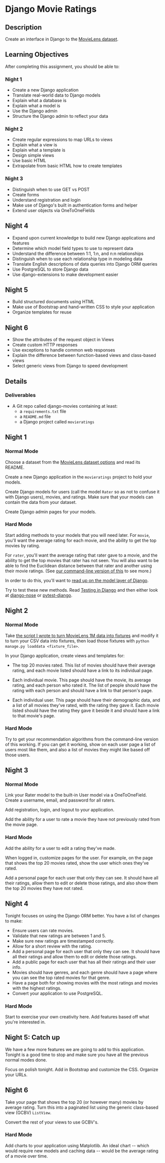 # Django Movie Ratings

## Description

Create an interface in Django to the [MovieLens dataset][movielens].

## Learning Objectives

After completing this assignment, you should be able to:

### Night 1

* Create a new Django application
* Translate real-world data to Django models
* Explain what a database is
* Explain what a model is
* Use the Django admin
* Structure the Django admin to reflect your data

### Night 2

* Create regular expressions to map URLs to views
* Explain what a view is
* Explain what a template is
* Design simple views
* Use basic HTML
* Extrapolate from basic HTML how to create templates

### Night 3

* Distinguish when to use GET vs POST
* Create forms
* Understand registration and login
* Make use of Django's built in authentication forms and helper
* Extend user objects via OneToOneFields

## Night 4

* Expand upon current knowledge to build new Django applications and features
* Determine which model field types to use to represent data
* Understand the difference between 1:1, 1:n, and n:n relationships
* Distinguish when to use each relationship type in modeling data
* Translate English descriptions of data queries into Django ORM queries
* Use PostgreSQL to store Django data
* Use django-extensions to make development easier

## Night 5

* Build structured documents using HTML
* Make use of Bootstrap and hand-written CSS to style your application
* Organize templates for reuse

## Night 6

* Show the attributes of the request object in Views
* Create custom HTTP responses
* Use exceptions to handle common web responses
* Explain the difference between function-based views and class-based views
* Select generic views from Django to speed development

## Details

### Deliverables

* A Git repo called django-movies containing at least:
  * a `requirements.txt` file
  * a `README.md` file
  * a Django project called `movieratings`

## Night 1

### Normal Mode

Choose a dataset from the [MovieLens dataset options][movielens] and read its
README.

Create a new Django application in the `movieratings` project to hold your
models.

Create Django models for users (call the model `Rater` so as not to
confuse it with Django users), movies, and ratings. Make sure that your models
can contain the data from your dataset.

Create Django admin pages for your models.

[movielens]: http://grouplens.org/datasets/movielens/

### Hard Mode

Start adding methods to your models that you will need later. For `movie`,
you'll want the average rating for each movie, and the ability to get the
top movies by rating.

For `rater`, you'll want the average rating that rater gave to a movie, and
the ability to get the top movies that rater has not seen. You will also want
to be able to find the Euclidean distance between that rater and another using
their movie ratings. (See [our command-line version of this](https://github.com/tiy-lv-python-2015-06/movie-recommendations)
to see more.)

In order to do this, you'll want to [read up on the model layer of Django](https://docs.djangoproject.com/en/1.8/#the-model-layer).

Try to test these new methods. Read [Testing in Django](https://docs.djangoproject.com/en/1.8/topics/testing/)
and then either look at [django-nose](https://pypi.python.org/pypi/django-nose) or [pytest-django](https://pytest-django.readthedocs.org/en/latest/).

## Night 2

### Normal Mode

Take [the script I wrote to turn MovieLens 1M data into fixtures](https://github.com/tiy-lv-python-2015-06/django-movies/blob/master/convert_ml_1m_data.py)
and modify it to turn your CSV data into fixtures, then load those fixtures
with `python manage.py loaddata <fixture_file>`.

In your Django application, create views and templates for:

* The top 20 movies rated. This list of movies should have their average rating,
  and each movie listed should have a link to its individual page.

* Each individual movie. This page should have the movie, its average rating,
  and each person who rated it. The list of people should have the rating
  with each person and should have a link to that person's page.

* Each individual user. This page should have their demographic data, and a
  list of all movies they've rated, with the rating they gave it. Each movie
  listed should have the rating they gave it beside it and should have a link
  to that movie's page.

### Hard Mode

Try to get your recommendation algorithms from the command-line version of this
working. If you can get it working, show on each user page a list of users
most like them, and also a list of movies they might like based off those
users.

## Night 3

### Normal Mode

Link your Rater model to the built-in User model via a OneToOneField. Create
a username, email, and password for all raters.

Add registration, login, and logout to your application.

Add the ability for a user to rate a movie they have not previously rated from
the movie page.

### Hard Mode

Add the ability for a user to edit a rating they've made.

When logged in, customize pages for the user. For example, on the page that
shows the top 20 movies rated, show the user which ones they've rated.

Add a personal page for each user that only they can see. It should have all
their ratings, allow them to edit or delete those ratings, and also show
them the top 20 movies they have not rated.

## Night 4

Tonight focuses on using the Django ORM better. You have a list of changes
to make:

* Ensure users can rate movies.
* Validate that new ratings are between 1 and 5.
* Make sure new ratings are timestamped correctly.
* Allow for a short review with the rating.
* Add a personal page for each user that only they can see. It should have all
their ratings and allow them to edit or delete those ratings.
* Add a public page for each user that has all their ratings and their
user info.
* Movies should have genres, and each genre should have a page where you can
see the top rated movies for that genre.
* Have a page both for showing movies with the most ratings and movies with the highest ratings.
* Convert your application to use PostgreSQL.

### Hard Mode

Start to exercise your own creativity here. Add features based off what you're
interested in.

## Night 5: Catch up

We have a few more features we are going to add to this application. Tonight
is a good time to stop and make sure you have all the previous normal modes
done.

Focus on polish tonight. Add in Bootstrap and customize the CSS. Organize
your URLs.

## Night 6

Take your page that shows the top 20 (or however many) movies by average rating. Turn this into a paginated list using the generic class-based view (GCBV) `ListView`.

Convert the rest of your views to use GCBV's.

### Hard Mode

Add charts to your application using Matplotlib. An ideal chart -- which would require new models and caching data -- would be the average rating of a movie over time.
